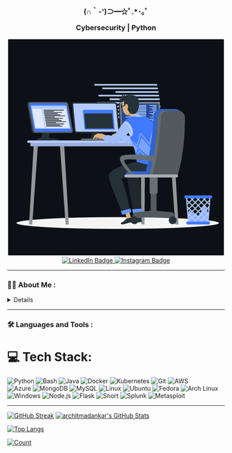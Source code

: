 <hi>
 
<h3 align="center">(∩｀-')⊃━☆ﾟ.*･｡ﾟ
 
Cybersecurity | Python

</h3>

<gif>
<div id="header" align="center">
  <img src="https://github.com/architmadankar/architmadankar/blob/main/animation.gif?raw=true"/>
</div>

<social>
<div id="badges" align="center">
  <a href="https://www.linkedin.com/in/architmadankar21/">
    <img src="https://img.shields.io/badge/LinkedIn-0077B5?style=for-the-badge&logo=linkedin&logoColor=white" alt="LinkedIn Badge"/>
      </a>
  <a href="https://instagram.com/whyarchit">
    <img src="https://img.shields.io/badge/Instagram-E4405F?style=for-the-badge&logo=instagram&logoColor=white" alt="Instagram Badge"/>
      </a>
</div>
 
---  
  
### :technologist: About Me :
<div>
<details>
- 🔭 I’m currently working on: [HackTheBox](https://app.hackthebox.com/profile/448573)

- 🌱 I’m currently learning Python/Bash/Windows AD

- :mailbox:How to reach me:  [![Linkedin Badge](https://img.shields.io/badge/-linkedin-blue?style=flat&logo=Linkedin&logoColor=white)](https://www.linkedin.com/in/architmadankar21/)
</details>
  
</p>

 ---

### :hammer_and_wrench: Languages and Tools :
# 💻 Tech Stack:
![Python](https://img.shields.io/badge/python-%233776AB.svg?style=for-the-badge&logo=python&logoColor=white)  ![Bash](https://img.shields.io/badge/bash-%23121011.svg?style=for-the-badge&logo=gnu-bash&logoColor=white)  ![Java](https://img.shields.io/badge/java-%23ED8B00.svg?style=for-the-badge&logo=java&logoColor=white)  ![Docker](https://img.shields.io/badge/docker-%230db7ed.svg?style=for-the-badge&logo=docker&logoColor=white)  ![Kubernetes](https://img.shields.io/badge/kubernetes-%23326ce5.svg?style=for-the-badge&logo=kubernetes&logoColor=white)  ![Git](https://img.shields.io/badge/git-%23F05033.svg?style=for-the-badge&logo=git&logoColor=white)  ![AWS](https://img.shields.io/badge/aws-%23FF9900.svg?style=for-the-badge&logo=amazon-aws&logoColor=white)  
![Azure](https://img.shields.io/badge/azure-%230072C6.svg?style=for-the-badge&logo=azure-devops&logoColor=white)  ![MongoDB](https://img.shields.io/badge/mongodb-%2347A248.svg?style=for-the-badge&logo=mongodb&logoColor=white)  ![MySQL](https://img.shields.io/badge/mysql-%2300f.svg?style=for-the-badge&logo=mysql&logoColor=white)  ![Linux](https://img.shields.io/badge/linux-%23FCC624.svg?style=for-the-badge&logo=linux&logoColor=black)  ![Ubuntu](https://img.shields.io/badge/ubuntu-%23E95420.svg?style=for-the-badge&logo=ubuntu&logoColor=white)  ![Fedora](https://img.shields.io/badge/fedora-%233679EA.svg?style=for-the-badge&logo=fedora&logoColor=white)  ![Arch Linux](https://img.shields.io/badge/archlinux-%231793d1.svg?style=for-the-badge&logo=arch-linux&logoColor=white)  ![Windows](https://img.shields.io/badge/windows-%230078D6.svg?style=for-the-badge&logo=windows&logoColor=white)  ![Node.js](https://img.shields.io/badge/node.js-%23339933.svg?style=for-the-badge&logo=node.js&logoColor=white)  ![Flask](https://img.shields.io/badge/flask-%23000000.svg?style=for-the-badge&logo=flask&logoColor=white)  ![Snort](https://img.shields.io/badge/snort-%23EB1D24.svg?style=for-the-badge&logo=snort&logoColor=white)  ![Splunk](https://img.shields.io/badge/splunk-%23000000.svg?style=for-the-badge&logo=splunk&logoColor=white)  ![Metasploit](https://img.shields.io/badge/metasploit-%230077C6.svg?style=for-the-badge&logo=metasploit&logoColor=white)  

  
  ---
  [![GitHub Streak](https://nirzak-streak-stats.vercel.app?user=architmadankar&theme=radical)](https://git.io/streak-stats)  <a href="https://awesome-github-stats.azurewebsites.net/index.html??cardType=level&theme=radical&preferLogin=true"><img alt="architmadankar's GitHub Stats" src="https://awesome-github-stats.azurewebsites.net/user-stats/architmadankar?cardType=level&theme=radical&preferLogin=true" /></a>


  [![Top Langs](https://github-readme-stats.vercel.app/api/top-langs/?username=architmadankar&layout=compact&theme=vision-friendly-dark)](https://github.com/anuraghazra/github-readme-stats)

[![Count](https://komarev.com/ghpvc/?username=architmadankar&color=447ff7&label=Visitor+count)]()
